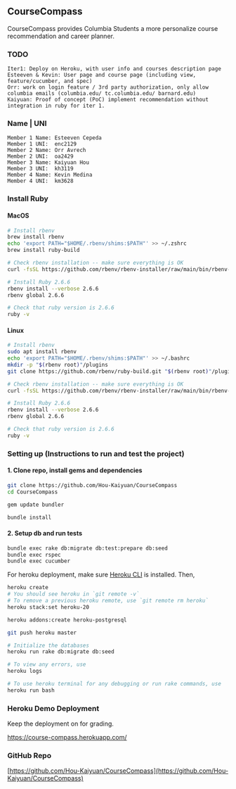 ## CourseCompass

CourseCompass provides Columbia Students a more personalize course recommendation and career planner. 


### TODO
```
Iter1: Deploy on Heroku, with user info and courses description page
Esteeven & Kevin: User page and course page (including view, feature/cucumber, and spec)
Orr: work on login feature / 3rd party authorization, only allow columbia emails (columbia.edu/ tc.columbia.edu/ barnard.edu)
Kaiyuan: Proof of concept (PoC) implement recommendation without integration in ruby for iter 1. 
```
### Name | UNI

```
Member 1 Name: Esteeven Cepeda
Member 1 UNI:  enc2129
Member 2 Name: Orr Avrech
Member 2 UNI:  oa2429
Member 3 Name: Kaiyuan Hou
Member 3 UNI:  kh3119
Member 4 Name: Kevin Medina
Member 4 UNI:  km3628
```

### Install Ruby

#### MacOS

```bash
# Install rbenv
brew install rbenv
echo 'export PATH="$HOME/.rbenv/shims:$PATH"' >> ~/.zshrc
brew install ruby-build

# Check rbenv installation -- make sure everything is OK
curl -fsSL https://github.com/rbenv/rbenv-installer/raw/main/bin/rbenv-doctor | bash

# Install Ruby 2.6.6
rbenv install --verbose 2.6.6
rbenv global 2.6.6

# Check that ruby version is 2.6.6
ruby -v
```

#### Linux

```bash
# Install rbenv
sudo apt install rbenv
echo 'export PATH="$HOME/.rbenv/shims:$PATH"' >> ~/.bashrc
mkdir -p "$(rbenv root)"/plugins
git clone https://github.com/rbenv/ruby-build.git "$(rbenv root)"/plugins/ruby-build

# Check rbenv installation -- make sure everything is OK
curl -fsSL https://github.com/rbenv/rbenv-installer/raw/main/bin/rbenv-doctor | bash

# Install Ruby 2.6.6
rbenv install --verbose 2.6.6
rbenv global 2.6.6

# Check that ruby version is 2.6.6
ruby -v
```


### Setting up (Instructions to run and test the project)

#### 1. Clone repo, install gems and dependencies

```bash
git clone https://github.com/Hou-Kaiyuan/CourseCompass
cd CourseCompass

gem update bundler

bundle install
```

#### 2. Setup db and run tests

```bash
bundle exec rake db:migrate db:test:prepare db:seed
bundle exec rspec
bundle exec cucumber
```
For heroku deployment, make sure [Heroku CLI](https://devcenter.heroku.com/articles/heroku-cli) is installed. Then,

```bash
heroku create
# You should see heroku in `git remote -v`
# To remove a previous heroku remote, use `git remote rm heroku`
heroku stack:set heroku-20

heroku addons:create heroku-postgresql

git push heroku master

# Initialize the databases
heroku run rake db:migrate db:seed

# To view any errors, use
heroku logs

# To use heroku terminal for any debugging or run rake commands, use
heroku run bash
```

### Heroku Demo Deployment 
Keep the deployment on for grading. 

https://course-compass.herokuapp.com/

### GitHub Repo

[https://github.com/Hou-Kaiyuan/CourseCompass](https://github.com/Hou-Kaiyuan/CourseCompass)

